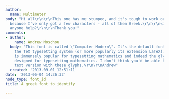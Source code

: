 ```yaml
---
author:
  name: Multimeter
body: "Hi all\r\n\r\nThis one has me stumped, and it's tough to work out what it is
  because I've only got a few characters - all of them Greek.\r\n\r\n<img src=http://i.imgur.com/AuPIpqj.jpg>\r\n\r\nCan
  anyone help?\r\n\r\nThank you!"
comments:
- author:
    name: Andrew Moschou
  body: "This font is called \"Computer Modern\". It's the default font used with
    the TeX typesetting system (or more popularly its extension LaTeX). TeX/LaTeX
    is immensely popular for typesetting mathematics and indeed the glyphs here are
    designed for typesetting mathematics. I don't think you'd be able to find a Greek
    text version with these glyphs.\r\n\r\nAndrew"
  created: '2013-09-01 12:51:11'
date: '2013-06-04 14:36:32'
node_type: font_id
title: A greek font to identify

---
```

